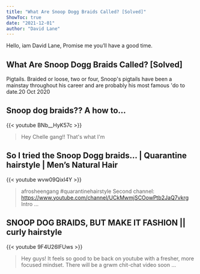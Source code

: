 ```yaml
---
title: "What Are Snoop Dogg Braids Called? [Solved]"
ShowToc: true 
date: "2021-12-01"
author: "David Lane" 
---
```


Hello, iam David Lane, Promise me you’ll have a good time.
## What Are Snoop Dogg Braids Called? [Solved]
Pigtails. Braided or loose, two or four, Snoop's pigtails have been a mainstay throughout his career and are probably his most famous 'do to date.20 Oct 2020

## Snoop dog braids?? A how to...
{{< youtube BNb__HyK57c >}}
>Hey Chelle gang!! That's what I'm 

## So I tried the Snoop Dogg braids... | Quarantine hairstyle | Men’s Natural Hair
{{< youtube wvw09QixI4Y >}}
>afrosheengang #quarantinehairstyle Second channel: https://www.youtube.com/channel/UCkMwmjSCOowPtb2JaQ7vkrg Intro ...

## SNOOP DOG BRAIDS, BUT MAKE IT FASHION || curly hairstyle
{{< youtube 9F4U26IFUws >}}
>Hey guys! It feels so good to be back on youtube with a fresher, more focused mindset. There will be a grwm chit-chat video soon ...

